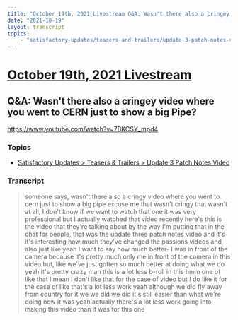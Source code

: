 ```yaml
---
title: "October 19th, 2021 Livestream Q&A: Wasn't there also a cringey video where you went to CERN just to show a big Pipe?"
date: "2021-10-19"
layout: transcript
topics:
    - "satisfactory-updates/teasers-and-trailers/update-3-patch-notes-video"
---
```

# [October 19th, 2021 Livestream](../2021-10-19.md)
## Q&A: Wasn't there also a cringey video where you went to CERN just to show a big Pipe?
https://www.youtube.com/watch?v=7BKCSY_mpd4

### Topics
* [Satisfactory Updates > Teasers & Trailers > Update 3 Patch Notes Video](../topics/satisfactory-updates/teasers-and-trailers/update-3-patch-notes-video.md)

### Transcript

> someone says, wasn't there also a cringy video where you went to cern just to show a big pipe excuse me that wasn't cringy that wasn't at all, I don't know if we want to watch that one it was very professional but I actually watched that video recently here's this is the video that they're talking about by the way I'm putting that in the chat for people, that was the update three patch notes video and it's it's interesting how much they've changed the passions videos and also just like yeah I want to say how much better- I was in front of the camera because it's pretty much only me in front of the camera in this video but, like we've just gotten so much better at doing what we do yeah it's pretty crazy man this is a lot less b-roll in this hmm one of like that I mean I don't like that for the case of video but I do like it for the case of like that's a lot less work yeah although we did fly away from country for it we we did we did it's still easier than what we're doing now it was yeah actually there's a lot less work going into making this video than it was for this one
